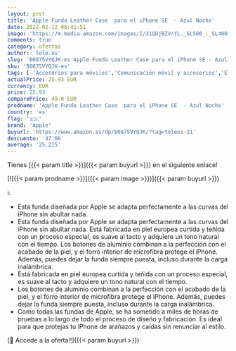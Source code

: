 ```yaml
---
layout: post
title: 'Apple Funda Leather Case  para el iPhone SE  - Azul Noche'
date: 2022-02-12 06:41:51
image: 'https://m.media-amazon.com/images/I/31QDjBZVrYL._SL500_._SL400_.jpg'
comments: true
category: ofertas
author: 'tole.es'
slug: 'B0875VYQJK-es Apple Funda Leather Case para el iPhone SE - Azul Noche'
sku: 'B0875VYQJK-es'
tags: [ 'Accesorios para móviles','Comunicación móvil y accesorios','Electrónica','Fundas y carcasas para teléfonos móviles','apple','iphone', ]
actualPrice: 25.93 EUR
currency: EUR
price: 25.93
comparePrice: 49.0 EUR
prodname: 'Apple Funda Leather Case  para el iPhone SE  - Azul Noche'
country: 'es'
flag: '🇪🇸'
brand: 'Apple'
buyurl: 'https://www.amazon.es/dp/B0875VYQJK/?tag=tolees-21'
descuento: '47.08'
average: '25.215'
---
```


Tienes [{{< param title >}}]({{< param buyurl >}}) en el siguiente enlace!

[![{{< param prodname >}}]({{< param image >}})]({{< param buyurl >}})

ℹ️:

- Esta funda diseñada por Apple se adapta perfectamente a las curvas del iPhone sin abultar nada.
- Esta funda diseñada por Apple se adapta perfectamente a las curvas del iPhone sin abultar nada. Está fabricada en piel europea curtida y teñida con un proceso especial, es suave al tacto y adquiere un tono natural con el tiempo. Los botones de aluminio combinan a la perfección con el acabado de la piel, y el forro interior de microfibra protege el iPhone. Además, puedes dejar la funda siempre puesta, incluso durante la carga inalámbrica.
- Está fabricada en piel europea curtida y teñida con un proceso especial, es suave al tacto y adquiere un tono natural con el tiempo.
- Los botones de aluminio combinan a la perfección con el acabado de la piel, y el forro interior de microfibra protege el iPhone. Además, puedes dejar la funda siempre puesta, incluso durante la carga inalámbrica.
- Como todas las fundas de Apple, se ha sometido a miles de horas de pruebas a lo largo de todo el proceso de diseño y fabricación. Es ideal para que protejas tu iPhone de arañazos y caídas sin renunciar al estilo.

[🛒 Accede a la oferta!!]({{< param buyurl >}})
